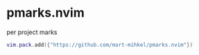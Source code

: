# pmarks.nvim

per project marks

```lua
vim.pack.add({"https://github.com/mart-mihkel/pmarks.nvim"})
```

